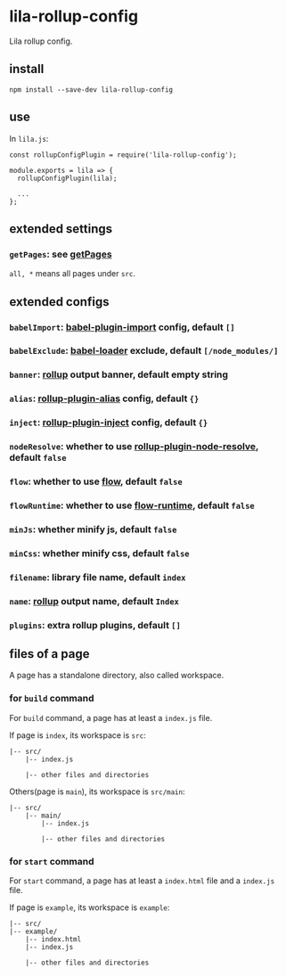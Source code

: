# lila-rollup-config

Lila rollup config.

## install

```
npm install --save-dev lila-rollup-config
```

## use

In `lila.js`:

```
const rollupConfigPlugin = require('lila-rollup-config');

module.exports = lila => {
  rollupConfigPlugin(lila);

  ...
};
```

## extended settings

### `getPages`: see [getPages](./src/settings.js#L6)

`all, *` means all pages under `src`.

## extended configs

### `babelImport`: [babel-plugin-import](https://github.com/ant-design/babel-plugin-import) config, default `[]`

### `babelExclude`: [babel-loader](https://github.com/babel/babel-loader) exclude, default `[/node_modules/]`

### `banner`: [rollup](https://rollupjs.org/guide/en) output banner, default empty string

### `alias`: [rollup-plugin-alias](https://github.com/rollup/rollup-plugin-alias) config, default `{}`

### `inject`: [rollup-plugin-inject](https://github.com/rollup/rollup-plugin-inject) config, default `{}`

### `nodeResolve`: whether to use [rollup-plugin-node-resolve](https://github.com/rollup/rollup-plugin-node-resolve), default `false`

### `flow`: whether to use [flow](https://github.com/facebook/flow), default `false`

### `flowRuntime`: whether to use [flow-runtime](https://github.com/codemix/flow-runtime/tree/master/packages/flow-runtime), default `false`

### `minJs`: whether minify js, default `false`

### `minCss`: whether minify css, default `false`

### `filename`: library file name, default `index`

### `name`: [rollup](https://rollupjs.org/guide/en) output name, default `Index`

### `plugins`: extra rollup plugins, default `[]`

## files of a page

A page has a standalone directory, also called workspace.

### for `build` command

For `build` command, a page has at least a `index.js` file.

If page is `index`, its workspace is `src`:

```
|-- src/
    |-- index.js

    |-- other files and directories
```

Others(page is `main`), its workspace is `src/main`:

```
|-- src/
    |-- main/
        |-- index.js

        |-- other files and directories
```

### for `start` command

For `start` command, a page has at least a `index.html` file and a `index.js` file.

If page is `example`, its workspace is `example`:

```
|-- src/
|-- example/
    |-- index.html
    |-- index.js

    |-- other files and directories
```
